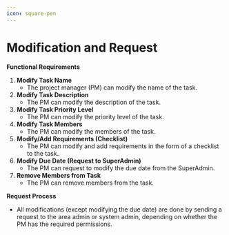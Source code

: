 ```yaml
---
icon: square-pen
---
```


# Modification and Request

**Functional Requirements**

1. **Modify Task Name**
   * The project manager (PM) can modify the name of the task.
2. **Modify Task Description**
   * The PM can modify the description of the task.
3. **Modify Task Priority Level**
   * The PM can modify the priority level of the task.
4. **Modify Task Members**
   * The PM can modify the members of the task.
5. **Modify/Add Requirements (Checklist)**
   * The PM can modify and add requirements in the form of a checklist to the task.
6. **Modify Due Date (Request to SuperAdmin)**
   * The PM can request to modify the due date from the SuperAdmin.
7. **Remove Members from Task**
   * The PM can remove members from the task.

**Request Process**

* All modifications (except modifying the due date) are done by sending a request to the area admin or system admin, depending on whether the PM has the required permissions.
